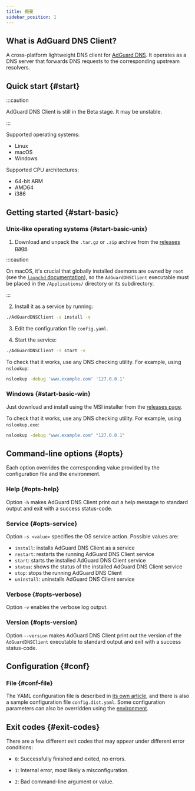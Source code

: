 ```yaml
---
title: 概要
sidebar_position: 1
---
```


<!-- markdownlint-configure-file {"ul-indent":{"indent":4,"start_indent":2,"start_indented":true}} -->

## What is AdGuard DNS Client?

A cross-platform lightweight DNS client for [AdGuard DNS][agdns]. It operates as a DNS server that forwards DNS requests to the corresponding upstream resolvers.

[agdns]: https://adguard-dns.io

## Quick start {#start}

:::caution

AdGuard DNS Client is still in the Beta stage. It may be unstable.

:::

Supported operating systems:

- Linux
- macOS
- Windows

Supported CPU architectures:

- 64-bit ARM
- AMD64
- i386

## Getting started {#start-basic}

### Unix-like operating systems {#start-basic-unix}

1. Download and unpack the `.tar.gz` or `.zip` archive from the [releases page][releases].

  :::caution

  On macOS, it's crucial that globally installed daemons are owned by `root` (see the [`launchd` documentation][launchd-requirements]), so the `AdGuardDNSClient` executable must be placed in the `/Applications/` directory or its subdirectory.

  :::

2. Install it as a service by running:

  ```sh
  ./AdGuardDNSClient -s install -v
  ```

3. Edit the configuration file `config.yaml`.

4. Start the service:

  ```sh
  ./AdGuardDNSClient -s start -v
  ```

To check that it works, use any DNS checking utility. For example, using `nslookup`:

```sh
nslookup -debug 'www.example.com' '127.0.0.1'
```

[launchd-requirements]: https://developer.apple.com/library/archive/documentation/MacOSX/Conceptual/BPSystemStartup/Chapters/CreatingLaunchdJobs.html
[releases]: https://github.com/AdguardTeam/AdGuardDNSClient/releases

### Windows {#start-basic-win}

Just download and install using the MSI installer from the [releases page][releases].

To check that it works, use any DNS checking utility. For example, using `nslookup.exe`:

```sh
nslookup -debug "www.example.com" "127.0.0.1"
```

## Command-line options {#opts}

Each option overrides the corresponding value provided by the configuration file and the environment.

### Help {#opts-help}

Option `-h` makes AdGuard DNS Client print out a help message to standard output and exit with a success status-code.

### Service {#opts-service}

Option `-s <value>` specifies the OS service action. Possible values are:

- `install`: installs AdGuard DNS Client as a service
- `restart`: restarts the running AdGuard DNS Client service
- `start`: starts the installed AdGuard DNS Client service
- `status`: shows the status of the installed AdGuard DNS Client service
- `stop`: stops the running AdGuard DNS Client
- `uninstall`: uninstalls AdGuard DNS Client service

### Verbose {#opts-verbose}

Option `-v` enables the verbose log output.

### Version {#opts-version}

Option `--version` makes AdGuard DNS Client print out the version of the `AdGuardDNSClient` executable to standard output and exit with a success status-code.

## Configuration {#conf}

### File {#conf-file}

The YAML configuration file is described in [its own article][conf], and there is also a sample configuration file `config.dist.yaml`.  Some configuration parameters can also be overridden using the [environment][env].

[conf]: configuration.md
[env]: environment.md

## Exit codes {#exit-codes}

There are a few different exit codes that may appear under different error conditions:

- `0`: Successfully finished and exited, no errors.

- `1`: Internal error, most likely a misconfiguration.

- `2`: Bad command-line argument or value.
